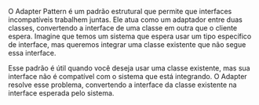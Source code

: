 O Adapter Pattern é um padrão estrutural que permite que interfaces incompatíveis trabalhem juntas. Ele atua como um adaptador entre duas classes, convertendo a interface de uma classe em outra que o cliente espera. Imagine que temos um sistema que espera usar um tipo específico de interface, mas queremos integrar uma classe existente que não segue essa interface.

Esse padrão é útil quando você deseja usar uma classe existente, mas sua interface não é compatível com o sistema que está integrando. O Adapter resolve esse problema, convertendo a interface da classe existente na interface esperada pelo sistema.